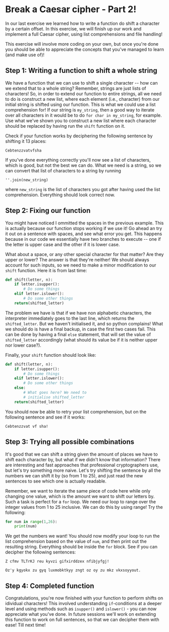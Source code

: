 # Break a Caesar cipher - Part 2!

In our last exercise we learned how to write a function do shift a character by a certain offset. In this exercise, we will finish up our work and implement a full Caesar cipher, using list comprehensions and file handling!

This exercise will involve more coding on your own, but once you're done you should be able to appreciate the concepts that you've managed to learn (and make use of)!

## Step 1: Writing a function to shift a whole string

We have a function that we can use to shift a single character -- how can we extend that to a whole string? Remember, strings are just lists of characters! So, in order to extend our function to entire strings, all we need to do is construct a new list, where each element (i.e., character) from our initial string is shifted using our function. This is what we could use a list comprehension for! If our string is `my_string`, then a good way to iterate over all characters in it would be to do `for char in my_string`, for example. Use what we've shown you to construct a new list where each character should be replaced by having run the `shift` function on it.

Check if your function works by deciphering the following sentence by shifting it 13 places:

  `Cebtenzzvatvfsha`

If you've done everything correctly you'll now see a list of characters, which is good, but not the best we can do. What we need is a string, so we can convert that list of characters to a string by running

  `''.join(new_string)`

where `new_string` is the list of characters you got after having used the list comprehension. Everything should look correct now.

## Step 2: Fixing our function

You might have noticed I ommitted the spaces in the previous example. This is actually because our function stops working if we use it! Go ahead an try it out on a sentence with spaces, and see what error you get. This happens because in our code we essentially have two branches to execute -- one if the letter is upper case and the other if it is lower case.

What about a space, or any other special character for that matter? Are they upper or lower? The answer is that they're neither! We should always account for such inputs, so we need to make a minor modification to our `shift` function. Here it is from last time:

  ```python
  def shift(letter, n):
      if letter.isupper():
          # Do some things
      elif letter.islower():
          # Do some other things
      return(shifted_letter)
  ```

The problem we have is that if we have non alphabetic characters, the interpreter immediately goes to the last line, which returns the `shifted_letter`. But we haven't initialised it, and so python complains! What we should do is have a final backup, in case the first two cases fail. This can be done by having a final `else` statement, that will set the value of `shifted_letter` accordingly (what should its value be if it is neither upper nor lower case?).

Finally, your `shift` function should look like:

  ```python
  def shift(letter, n):
      if letter.isupper():
          # Do some things
      elif letter.islower():
          # Do some other things
      else:
          # What goes here? We need to
          # initialise shifted_letter
      return(shifted_letter)
  ```
You should now be able to retry your list comprehension, but on the following sentence and see if it works:

  `Cebtenzzvat vf sha!`

## Step 3: Trying all possible combinations 

It's good that we can shift a string given the amount of places we have to shift each character by, but what if we didn't know that information? There are interesting and fast approaches that professional cryptographers use, but let's try something more naive. Let's try shifting the sentence by all the numbers we can shift it by (so from 1 to 25), and just read the new sentences to see which one is actually readable.

Remember, we want to iterate the same piece of code here while only changing one value, which is the amount we want to shift our letters by. Such a task is perfect for a `for` loop. We need our loop to range over the integer values from 1 to 25 inclusive. We can do this by using range! Try the following:

  ```python
  for num in range(1,26):
      print(num)
  ```

We get the numbers we want! You should now modify your loop to run the list comprehension based on the value of `num`, and then print out the resulting string. Everything should be inside the `for` block. See if you can decipher the following sentences:

`Z cfmv TLTrKJ reu kyvzi gifxirddzex nfibjyfgj!`

`Oz'y kgyokx zu gyq luxmobktkyy zngt oz oy zu mkz vkxsoyyout.`


## Step 4: Completed function

Congratulations, you're now finished with your function to perform shifts on idividual characters! This involved understanding `if`-conditions at a deeper level and using methods such as `isupper()` and `islower()` - you can now appreciate what you've done. In future sessions we'll work on extending this function to work on full sentences, so that we can decipher them with ease! Till next time!
